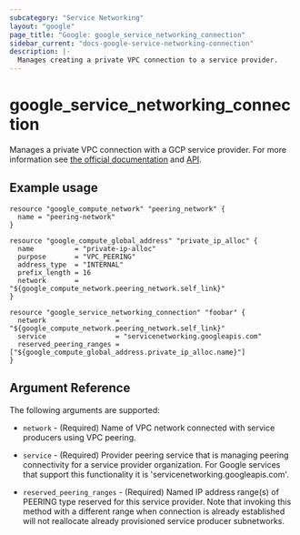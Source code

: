 ```yaml
---
subcategory: "Service Networking"
layout: "google"
page_title: "Google: google_service_networking_connection"
sidebar_current: "docs-google-service-networking-connection"
description: |-
  Manages creating a private VPC connection to a service provider.
---
```


# google\_service\_networking\_connection

Manages a private VPC connection with a GCP service provider. For more information see
[the official documentation](https://cloud.google.com/vpc/docs/configure-private-services-access#creating-connection)
and
[API](https://cloud.google.com/service-infrastructure/docs/service-networking/reference/rest/v1/services.connections).

## Example usage

```hcl
resource "google_compute_network" "peering_network" {
  name = "peering-network"
}

resource "google_compute_global_address" "private_ip_alloc" {
  name          = "private-ip-alloc"
  purpose       = "VPC_PEERING"
  address_type  = "INTERNAL"
  prefix_length = 16
  network       = "${google_compute_network.peering_network.self_link}"
}

resource "google_service_networking_connection" "foobar" {
  network                 = "${google_compute_network.peering_network.self_link}"
  service                 = "servicenetworking.googleapis.com"
  reserved_peering_ranges = ["${google_compute_global_address.private_ip_alloc.name}"]
}
```

## Argument Reference

The following arguments are supported:

* `network` - (Required) Name of VPC network connected with service producers using VPC peering.

* `service` - (Required) Provider peering service that is managing peering connectivity for a
  service provider organization. For Google services that support this functionality it is
  'servicenetworking.googleapis.com'.

* `reserved_peering_ranges` - (Required) Named IP address range(s) of PEERING type reserved for
  this service provider. Note that invoking this method with a different range when connection
  is already established will not reallocate already provisioned service producer subnetworks.
